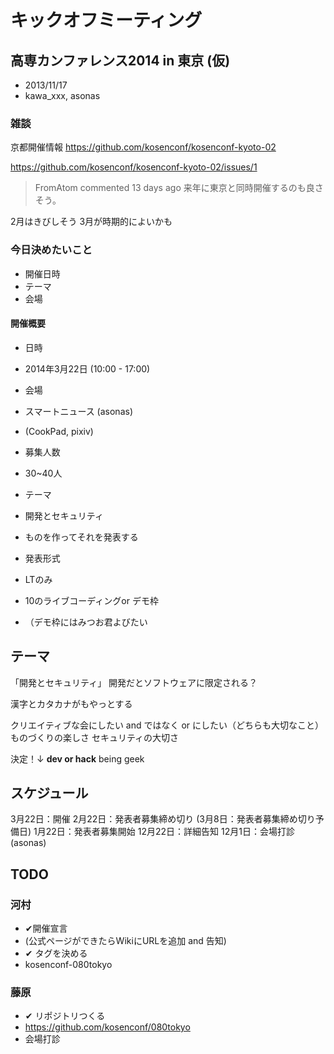# キックオフミーティング

## 高専カンファレンス2014 in 東京 (仮)

* 2013/11/17
* kawa_xxx, asonas

### 雑談

京都開催情報
https://github.com/kosenconf/kosenconf-kyoto-02

https://github.com/kosenconf/kosenconf-kyoto-02/issues/1

> FromAtom commented 13 days ago
来年に東京と同時開催するのも良さそう。

2月はきびしそう
3月が時期的によいかも

### 今日決めたいこと

* 開催日時
* テーマ
* 会場


#### 開催概要

* 日時
 * 2014年3月22日 (10:00 - 17:00)

* 会場
 * スマートニュース (asonas)
 * (CookPad, pixiv)
* 募集人数
 * 30~40人
* テーマ
 * 開発とセキュリティ
 * ものを作ってそれを発表する
* 発表形式
 * LTのみ
 * 10のライブコーディングor デモ枠
 * （デモ枠にはみつお君よびたい

## テーマ

「開発とセキュリティ」
開発だとソフトウェアに限定される？

漢字とカタカナがもやっとする

クリエイティブな会にしたい
and ではなく or にしたい（どちらも大切なこと）
ものづくりの楽しさ
セキュリティの大切さ

決定！↓
**dev or hack**
being geek

## スケジュール

3月22日：開催
2月22日：発表者募集締め切り
(3月8日：発表者募集締め切り予備日)
1月22日：発表者募集開始
12月22日：詳細告知
12月1日：会場打診(asonas)

## TODO

###  河村
* ✔開催宣言
* (公式ページができたらWikiにURLを追加 and 告知)
* ✔ タグを決める
 * kosenconf-080tokyo

### 藤原
* ✔ リポジトリつくる
 * https://github.com/kosenconf/080tokyo
* 会場打診
